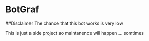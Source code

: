 # BotGraf
##Disclaimer
The chance that this bot works is very low

This is just a side project so maintanence will happen ... somtimes
